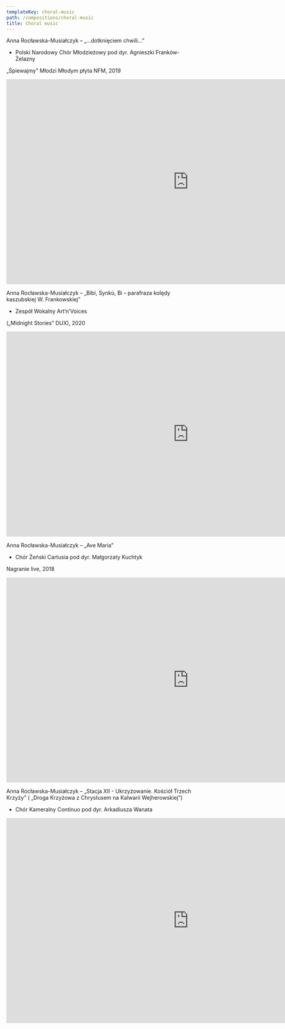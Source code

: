 ```yaml
---
templateKey: choral-music
path: /compositions/choral-music
title: Choral music
---
```


<div class="box works-box">
    <p class="works__title">Anna Rocławska-Musiałczyk – „…dotknięciem chwili…”</p>
    <ul class="works__performers">
        <li>Polski Narodowy Chór Młodzieżowy pod dyr. Agnieszki Franków-Żelazny</li>
    </ul>
    <p class="works__details">„Śpiewajmy” Młodzi Młodym płyta NFM, 2019</p>
    <div class="youtube-movie">
        <iframe width="956" height="538" src="https://www.youtube.com/embed/wqMdJ-n5nVw" frameborder="0" allow="accelerometer; autoplay; clipboard-write; encrypted-media; gyroscope; picture-in-picture" allowfullscreen></iframe>
    </div>
</div>

<div class="box works-box">
    <p class="works__title">Anna Rocławska-Musiałczyk – „Bibi, Synkù, Bi – parafraza kolędy kaszubskiej W. Frankowskiej”</p>
    <ul class="works__performers">
        <li>Zespół Wokalny Art’n’Voices</li>
    </ul>
    <p class="works__details">(„Midnight Stories” DUX), 2020</p>
    <div class="youtube-movie">
        <iframe width="956" height="538" src="https://www.youtube.com/embed/cAQubP7Mx3c" frameborder="0" allow="accelerometer; autoplay; clipboard-write; encrypted-media; gyroscope; picture-in-picture" allowfullscreen></iframe>
    </div>
</div>

<div class="box works-box">
    <p class="works__title">Anna Rocławska-Musiałczyk – „Ave Maria”</p>
<ul class="works__performers">
        <li>Chór Żeński Cartusia pod dyr. Małgorzaty Kuchtyk</li>
    </ul>
    <p class="works__details">Nagranie live, 2018</p>
    <div class="youtube-movie">
        <iframe width="956" height="538" src="https://www.youtube.com/embed/LBmmg8BBX1Y" frameborder="0" allow="accelerometer; autoplay; clipboard-write; encrypted-media; gyroscope; picture-in-picture" allowfullscreen></iframe>
    </div>
</div>

<div class="box works-box">
    <p class="works__title">Anna Rocławska-Musiałczyk – „Stacja XII - Ukrzyżowanie. Kościół Trzech Krzyży” ( „Droga Krzyżowa z Chrystusem na Kalwarii Wejherowskiej”)</p>
    <ul class="works__performers">
        <li>Chór Kameralny Continuo pod dyr. Arkadiusza Wanata</li>
    </ul>
    <div class="youtube-movie">
        <iframe width="956" height="538" src="https://www.youtube.com/embed/84M3ZDz4Zao" frameborder="0" allow="accelerometer; autoplay; clipboard-write; encrypted-media; gyroscope; picture-in-picture" allowfullscreen></iframe>
    </div>
</div>

